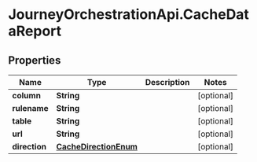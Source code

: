 # JourneyOrchestrationApi.CacheDataReport

## Properties

Name | Type | Description | Notes
------------ | ------------- | ------------- | -------------
**column** | **String** |  | [optional] 
**rulename** | **String** |  | [optional] 
**table** | **String** |  | [optional] 
**url** | **String** |  | [optional] 
**direction** | [**CacheDirectionEnum**](CacheDirectionEnum.md) |  | [optional] 


